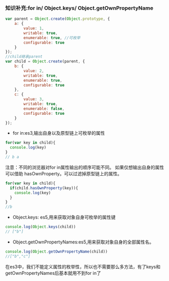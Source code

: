 ### 知识补充:for in/ Object.keys/ Object.getOwnPropertyName
```js
var parent = Object.create(Object.prototype, {
    a: {
        value: 1,
        writable: true,
        enumerable: true, //可枚举
        configurable: true            
    }
});
//child继承parent
var child = Object.create(parent, {
    b: {
        value: 2,
        writable: true,
        enumerable: true,
        configurable: true
    },
    c: {
        value: 3,
        writable: true,
        enumerable: false,
        configurable: true
    }
});
```
- for in:es3,输出自身以及原型链上可枚举的属性
```js
for(var key in child){
  console.log(key)
}
// b a
```
注意：不同的浏览器对for in属性输出的顺序可能不同。
如果仅想输出自身的属性可以借助 hasOwnProperty。可以过滤掉原型链上的属性。
```js
for(var key in child){
  if(child.hasOwnProperty(key)){
    console.log(key)
  }
}
//b
```
- Object.keys: es5,用来获取对象自身可枚举的属性键
```js
console.log(Object.keys(child))
// ["b"]
```
- Object.getOwnPropertyNames:es5,用来获取对象自身的全部属性名。
```js
console.log(Object.getOwnPropertyName(child))
//["b","c"]
```
在es3中，我们不能定义属性的枚举性，所以也不需要那么多方法，有了keys和getOwnPropertyNames后基本就用不到for in了
